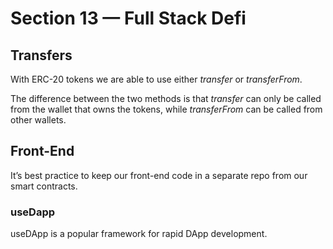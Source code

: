 # Section 13 — Full Stack Defi

## Transfers

With ERC-20 tokens we are able to use either _transfer_ or _transferFrom_.

The difference between the two methods is that _transfer_ can only be called from the wallet that owns the tokens, while _transferFrom_ can be called from other wallets.

## Front-End

It’s best practice to keep our front-end code in a separate repo from our smart contracts.

### useDapp

useDApp is a popular framework for rapid DApp development.
